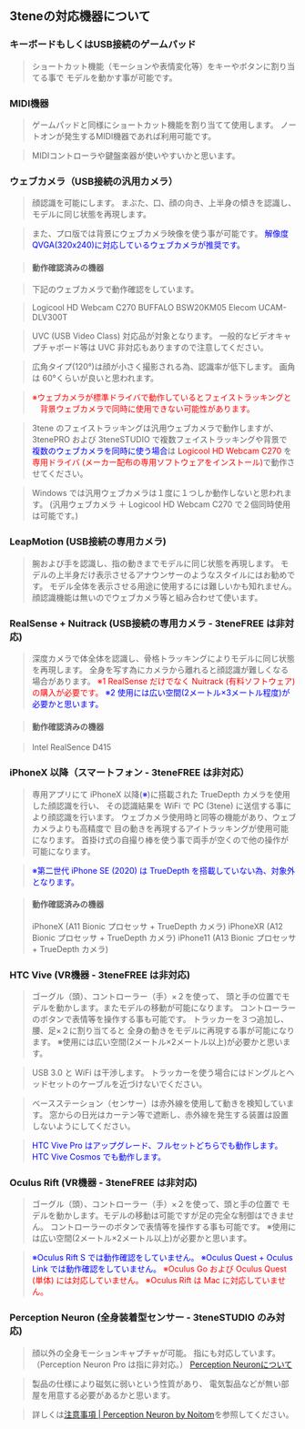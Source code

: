 ﻿## 3teneの対応機器について

### キーボードもしくはUSB接続のゲームパッド
>ショートカット機能（モーションや表情変化等）をキーやボタンに割り当てる事で
>モデルを動かす事が可能です。

### MIDI機器
>ゲームパッドと同様にショートカット機能を割り当てて使用します。
>ノートオンが発生するMIDI機器であれば利用可能です。

>MIDIコントローラや鍵盤楽器が使いやすいかと思います。

### ウェブカメラ（USB接続の汎用カメラ）
>顔認識を可能にします。
>まぶた、口、顔の向き、上半身の傾きを認識し、モデルに同じ状態を再現します。

>また、プロ版では背景にウェブカメラ映像を使う事が可能です。
><font color="Blue">解像度QVGA(320x240)に対応しているウェブカメラが推奨です。</font>

>#### 動作確認済みの機器

>下記のウェブカメラで動作確認をしています。

>Logicool HD Webcam C270
>BUFFALO BSW20KM05
>Elecom UCAM-DLV300T

>UVC (USB Video Class) 対応品が対象となります。
>一般的なビデオキャプチャボード等は UVC 非対応もありますので注意してください。

>広角タイプ(120°)は顔が小さく撮影される為、認識率が低下します。
>画角は 60°くらいが良いと思われます。

><font color="Red">※ウェブカメラが標準ドライバで動作しているとフェイストラッキングと
>　背景ウェブカメラで同時に使用できない可能性があります。</font>

>3tene のフェイストラッキングは汎用ウェブカメラで動作しますが、
>3tenePRO および 3teneSTUDIO で複数フェイストラッキングや背景で
><font color="Blue">複数のウェブカメラを同時に使う場合</font>は <font color="Red">Logicool HD Webcam C270</font> を
><font color="Red">専用ドライバ (メーカー配布の専用ソフトウェアをインストール)</font>で動作させてください。

>Windows では汎用ウェブカメラは１度に１つしか動作しないと思われます。
>(汎用ウェブカメラ ＋ Logicool HD Webcam C270 で２個同時使用は可能です。)


### LeapMotion (USB接続の専用カメラ)
>腕および手を認識し、指の動きまでモデルに同じ状態を再現します。
>モデルの上半身だけ表示させるアナウンサーのようなスタイルにはお勧めです。
>モデル全体を表示させる用途に使用するには難しいかも知れません。
>顔認識機能は無いのでウェブカメラ等と組み合わせて使います。

### RealSense + Nuitrack (USB接続の専用カメラ - 3teneFREE は非対応)
>深度カメラで体全体を認識し、骨格トラッキングによりモデルに同じ状態を再現します。
>全身を写す為にカメラから離れると顔認識が難しくなる場合があります。
><font color="Red">※1 RealSense だけでなく Nuitrack (有料ソフトウェア)の購入が必要です。</font>
><font color="Blue">※2 使用には広い空間(2メートル×3メートル程度)が必要かと思います。</font>

>#### 動作確認済みの機器

>Intel RealSence D415


### iPhoneX 以降（スマートフォン - 3teneFREE は非対応）
>専用アプリにて iPhoneX 以降(<font color="Blue">※</font>)に搭載された TrueDepth カメラを使用した顔認識を行い、
>その認識結果を WiFi で PC (3tene) に送信する事により顔認識を行います。
>ウェブカメラ使用時と同等の機能があり、ウェブカメラよりも高精度で
>目の動きを再現するアイトラッキングが使用可能になります。
>首掛け式の自撮り棒を使う事で両手が空くので他の操作が可能になります。

><font color="Blue">※第二世代 iPhone SE (2020) は TrueDepth を搭載していない為、対象外となります。</font>

>#### 動作確認済みの機器
>iPhoneX (A11 Bionic プロセッサ + TrueDepth カメラ)
>iPhoneXR (A12 Bionic プロセッサ + TrueDepth カメラ)
>iPhone11 (A13 Bionic プロセッサ + TrueDepth カメラ)


### HTC Vive (VR機器 - 3teneFREE は非対応)
>ゴーグル（頭）、コントローラー（手）×２を使って、
>頭と手の位置でモデルを動かします。またモデルの移動が可能になります。
>コントローラーのボタンで表情等を操作する事も可能です。
>トラッカーを３つ追加し、腰、足×２に割り当てると
>全身の動きをモデルに再現する事が可能になります。
>※使用には広い空間(2メートル×2メートル以上)が必要かと思います。

>USB 3.0 と WiFi は干渉します。
>トラッカーを使う場合にはドングルとヘッドセットのケーブルを近づけないでください。

>ベースステーション（センサー）は赤外線を使用して動きを検知しています。
>窓からの日光はカーテン等で遮断し、赤外線を発生する装置は設置しないようにしてください。

><font color="Blue">HTC Vive Pro はアップグレード、フルセットどちらでも動作します。</font>
><font color="Blue">HTC Vive Cosmos でも動作します。</font>

### Oculus Rift (VR機器 - 3teneFREE は非対応)
>ゴーグル（頭）、コントローラー（手）×２を使って、頭と手の位置で
>モデルを動かします。モデルの移動は可能ですが足の完全な制御はできません。
>コントローラーのボタンで表情等を操作する事も可能です。
>※使用には広い空間(2メートル×2メートル以上)が必要かと思います。

><font color="Blue">※Oculus Rift S では動作確認をしていません。</font>
><font color="Blue">※Oculus Quest + Oculus Link では動作確認をしていません。</font>
><font color="Red">※Oculus Go および Oculus Quest (単体) には対応していません。</font>
><font color="Red">※Oculus Rift は Mac に対応していません。</font>

### Perception Neuron (全身装着型センサー - 3teneSTUDIO のみ対応)
>顔以外の全身モーションキャプチャが可能。
>指にも対応しています。（Perception Neuron Pro は指に非対応。）
>[Perception Neuronについて](#PerceptionNeuron.md)

>製品の仕様により磁気に弱いという性質があり、
>電気製品などが無い部屋を用意する必要があるかと思います。

>詳しくは[注意事項 | Perception Neuron by Noitom](https://neuronmocap.com/node/1589)を参照してください。


